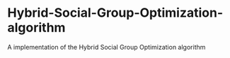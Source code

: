 # Hybrid-Social-Group-Optimization-algorithm
A implementation of the Hybrid Social Group Optimization algorithm
